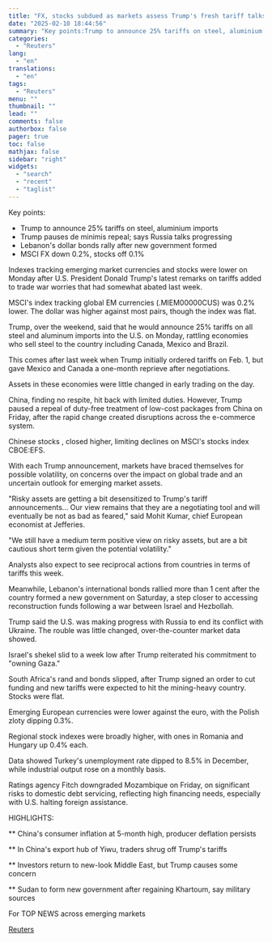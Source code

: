 ```yaml
---
title: "FX, stocks subdued as markets assess Trump's fresh tariff talks"
date: "2025-02-10 18:44:56"
summary: "Key points:Trump to announce 25% tariffs on steel, aluminium importsTrump pauses de minimis repeal; says Russia talks progressingLebanon's dollar bonds rally after new government formedMSCI FX down 0.2%, stocks off 0.1% Indexes tracking emerging market currencies and stocks were lower on Monday after U.S. President Donald Trump's latest remarks on..."
categories:
  - "Reuters"
lang:
  - "en"
translations:
  - "en"
tags:
  - "Reuters"
menu: ""
thumbnail: ""
lead: ""
comments: false
authorbox: false
pager: true
toc: false
mathjax: false
sidebar: "right"
widgets:
  - "search"
  - "recent"
  - "taglist"
---
```


Key points:

* Trump to announce 25% tariffs on steel, aluminium imports
* Trump pauses de minimis repeal; says Russia talks progressing
* Lebanon's dollar bonds rally after new government formed
* MSCI FX down 0.2%, stocks off 0.1%

Indexes tracking emerging market currencies and stocks were lower on Monday after U.S. President Donald Trump's latest remarks on tariffs added to trade war worries that had somewhat abated last week.

MSCI's index tracking global EM currencies (.MIEM00000CUS) was 0.2% lower. The dollar was higher against most pairs, though the index was flat.

Trump, over the weekend, said that he would announce 25% tariffs on all steel and aluminum imports into the U.S. on Monday, rattling economies who sell steel to the country including Canada, Mexico and Brazil.

This comes after last week when Trump initially ordered tariffs on Feb. 1, but gave Mexico and Canada a one-month reprieve after negotiations.

Assets in these economies were little changed in early trading on the day.

China, finding no respite, hit back with limited duties. However, Trump paused a repeal of duty-free treatment of low-cost packages from China on Friday, after the rapid change created disruptions across the e-commerce system.

Chinese stocks , closed higher, limiting declines on MSCI's stocks index CBOE:EFS.

With each Trump announcement, markets have braced themselves for possible volatility, on concerns over the impact on global trade and an uncertain outlook for emerging market assets.

"Risky assets are getting a bit desensitized to Trump's tariff announcements... Our view remains that they are a negotiating tool and will eventually be not as bad as feared," said Mohit Kumar, chief European economist at Jefferies.

"We still have a medium term positive view on risky assets, but are a bit cautious short term given the potential volatility."

Analysts also expect to see reciprocal actions from countries in terms of tariffs this week.

Meanwhile, Lebanon's international bonds rallied more than 1 cent after the country formed a new government on Saturday, a step closer to accessing reconstruction funds following a war between Israel and Hezbollah.

Trump said the U.S. was making progress with Russia to end its conflict with Ukraine. The rouble was little changed, over-the-counter market data showed.

Israel's shekel slid to a week low after Trump reiterated his commitment to "owning Gaza."

South Africa's rand and bonds slipped, after Trump signed an order to cut funding and new tariffs were expected to hit the mining-heavy country. Stocks were flat.

Emerging European currencies were lower against the euro, with the Polish zloty dipping 0.3%.

Regional stock indexes were broadly higher, with ones in Romania and Hungary up 0.4% each.

Data showed Turkey's unemployment rate dipped to 8.5% in December, while industrial output rose on a monthly basis.

Ratings agency Fitch downgraded Mozambique on Friday, on significant risks to domestic debt servicing, reflecting high financing needs, especially with U.S. halting foreign assistance.

HIGHLIGHTS:

\*\* China's consumer inflation at 5-month high, producer deflation persists

\*\* In China's export hub of Yiwu, traders shrug off Trump's tariffs

\*\* Investors return to new-look Middle East, but Trump causes some concern

\*\* Sudan to form new government after regaining Khartoum, say military sources

For TOP NEWS across emerging markets

[Reuters](https://www.tradingview.com/news/reuters.com,2025:newsml_L4N3P10O0:0-fx-stocks-subdued-as-markets-assess-trump-s-fresh-tariff-talks/)
